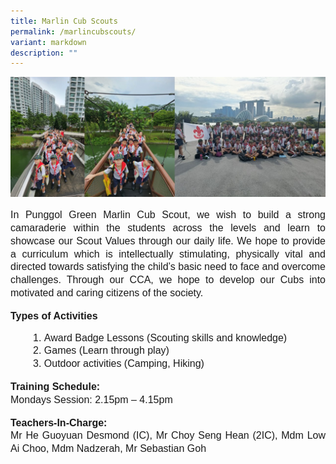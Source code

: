 ```yaml
---
title: Marlin Cub Scouts
permalink: /marlincubscouts/
variant: markdown
description: ""
---
```

<img src="/images/marlincubscouts01.JPG">

<p style="line-height:1.3;font-size:16px;font-family:Arial;text-align:justify;">In Punggol Green Marlin Cub Scout, we wish to build a strong camaraderie within the students across the levels and learn to showcase our Scout Values through our daily life. We hope to provide a curriculum which is intellectually stimulating, physically vital and directed towards satisfying the child’s basic need to face and overcome challenges. Through our CCA, we hope to develop our Cubs into motivated and caring citizens of the society.</p> 

<p><b style="line-height:1.3;font-size:16px;font-family:Arial;text-align:justify;">Types of Activities</b><br>
</p><ol type="1">
<li style="line-height:1.3;font-size:16px;font-family:Arial;text-align:justify;margin-left:30px;">Award Badge Lessons (Scouting skills and knowledge)</li>
<li style="line-height:1.3;font-size:16px;font-family:Arial;text-align:justify;margin-left:30px;">Games (Learn through play)</li>
<li style="line-height:1.3;font-size:16px;font-family:Arial;text-align:justify;margin-left:30px;">Outdoor activities (Camping, Hiking)</li></ol><p></p>

<p style="line-height:1.3;font-size:16px;font-family:Arial;text-align:justify;"><b style="line-height:1.3;font-size:16px;font-family:Arial;text-align:justify;">Training Schedule:</b><br>
Mondays Session: 2.15pm – 4.15pm</p>

<p style="line-height:1.3;font-size:16px;font-family:Arial;text-align:justify;"><b style="line-height:1.3;font-size:16px;font-family:Arial;text-align:justify;">Teachers-In-Charge:</b><br>
Mr He Guoyuan Desmond (IC), Mr Choy Seng Hean (2IC), Mdm Low Ai Choo, Mdm Nadzerah, Mr Sebastian Goh</p>